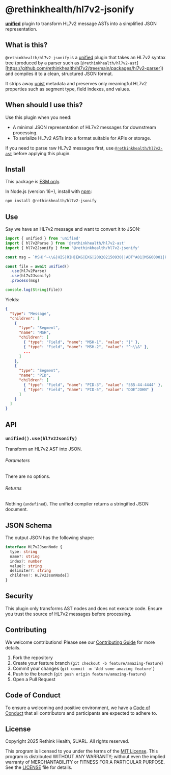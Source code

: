 # @rethinkhealth/hl7v2-jsonify

**[unified](https://unifiedjs.com/)** plugin to transform HL7v2 message ASTs into a simplified JSON representation.

## What is this?

`@rethinkhealth/hl7v2-jsonify` is a [unified](https://unifiedjs.com/) plugin that takes an HL7v2 syntax tree (produced by a parser such as [`@rethinkhealth/hl7v2-ast`][https://github.com/rethinkhealth/hl7v2/tree/main/packages/hl7v2-parser]) and compiles it to a clean, structured JSON format.

It strips away [unist](https://github.com/syntax-tree/unist) metadata and preserves only meaningful HL7v2 properties such as segment type, field indexes, and values.

## When should I use this?

Use this plugin when you need:

* A minimal JSON representation of HL7v2 messages for downstream processing.
* To serialize HL7v2 ASTs into a format suitable for APIs or storage.

If you need to parse raw HL7v2 messages first, use [`@rethinkhealth/hl7v2-ast`](https://github.com/rethinkhealth/hl7v2/tree/main/packages/hl7v2-parser) before applying this plugin.

## Install

This package is [ESM only](https://gist.github.com/sindresorhus/a39789f98801d908bbc7ff3ecc99d99c).

In Node.js (version 16+), install with [npm](https://docs.npmjs.com/downloading-and-installing-node-js-and-npm):

```sh
npm install @rethinkhealth/hl7v2-jsonify
```

## Use

Say we have an HL7v2 message and want to convert it to JSON:

```js
import { unified } from 'unified'
import { hl7v2Parse } from '@rethinkhealth/hl7v2-ast'
import { hl7v2Jsonify } from '@rethinkhealth/hl7v2-jsonify'

const msg = `MSH|^~\\&|HIS|RIH|EKG|EKG|200202150930||ADT^A01|MSG00001|P|2.4\rPID|||555-44-4444||DOE^JOHN`

const file = await unified()
  .use(hl7v2Parse)
  .use(hl7v2Jsonify)
  .process(msg)

console.log(String(file))
```

Yields:

```json
{
  "type": "Message",
  "children": [
    {
      "type": "Segment",
      "name": "MSH",
      "children": [
        { "type": "Field", "name": "MSH-1", "value": "|" },
        { "type": "Field", "name": "MSH-2", "value": "^~\\&" },
        ...
      ]
    },
    {
      "type": "Segment",
      "name": "PID",
      "children": [
        { "type": "Field", "name": "PID-3", "value": "555-44-4444" },
        { "type": "Field", "name": "PID-5", "value": "DOE^JOHN" }
      ]
    }
  ]
}
```

## API

### `unified().use(hl7v2Jsonify)`

Transform an HL7v2 AST into JSON.

###### Parameters

There are no options.

###### Returns

Nothing (`undefined`). The unified compiler returns a stringified JSON document.

## JSON Schema

The output JSON has the following shape:

```ts
interface HL7v2JsonNode {
  type: string
  name?: string
  index?: number
  value?: string
  delimiter?: string
  children?: HL7v2JsonNode[]
}
```

## Security

This plugin only transforms AST nodes and does not execute code. Ensure you trust the source of HL7v2 messages before processing.


## Contributing

We welcome contributions! Please see our [Contributing Guide](CONTRIBUTING.md) for more details.

1. Fork the repository
2. Create your feature branch (`git checkout -b feature/amazing-feature`)
3. Commit your changes (`git commit -m 'Add some amazing feature'`)
4. Push to the branch (`git push origin feature/amazing-feature`)
5. Open a Pull Request

## Code of Conduct

To ensure a welcoming and positive environment, we have a [Code of Conduct](CODE_OF_CONDUCT.md) that all contributors and participants are expected to adhere to.

## License

Copyright 2025 Rethink Health, SUARL. All rights reserved.

This program is licensed to you under the terms of the [MIT License](https://opensource.org/licenses/MIT). This program is distributed WITHOUT ANY WARRANTY; without even the implied warranty of MERCHANTABILITY or FITNESS FOR A PARTICULAR PURPOSE. See the [LICENSE](LICENSE) file for details.